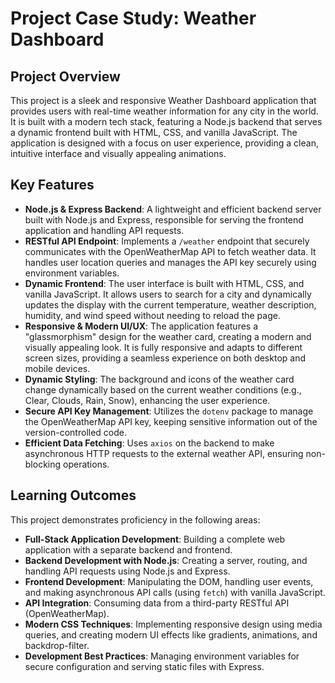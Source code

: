 
# Project Case Study: Weather Dashboard

## Project Overview

This project is a sleek and responsive Weather Dashboard application that provides users with real-time weather information for any city in the world. It is built with a modern tech stack, featuring a Node.js backend that serves a dynamic frontend built with HTML, CSS, and vanilla JavaScript. The application is designed with a focus on user experience, providing a clean, intuitive interface and visually appealing animations.

## Key Features

*   **Node.js & Express Backend**: A lightweight and efficient backend server built with Node.js and Express, responsible for serving the frontend application and handling API requests.
*   **RESTful API Endpoint**: Implements a `/weather` endpoint that securely communicates with the OpenWeatherMap API to fetch weather data. It handles user location queries and manages the API key securely using environment variables.
*   **Dynamic Frontend**: The user interface is built with HTML, CSS, and vanilla JavaScript. It allows users to search for a city and dynamically updates the display with the current temperature, weather description, humidity, and wind speed without needing to reload the page.
*   **Responsive & Modern UI/UX**: The application features a "glassmorphism" design for the weather card, creating a modern and visually appealing look. It is fully responsive and adapts to different screen sizes, providing a seamless experience on both desktop and mobile devices.
*   **Dynamic Styling**: The background and icons of the weather card change dynamically based on the current weather conditions (e.g., Clear, Clouds, Rain, Snow), enhancing the user experience.
*   **Secure API Key Management**: Utilizes the `dotenv` package to manage the OpenWeatherMap API key, keeping sensitive information out of the version-controlled code.
*   **Efficient Data Fetching**: Uses `axios` on the backend to make asynchronous HTTP requests to the external weather API, ensuring non-blocking operations.

## Learning Outcomes

This project demonstrates proficiency in the following areas:

*   **Full-Stack Application Development**: Building a complete web application with a separate backend and frontend.
*   **Backend Development with Node.js**: Creating a server, routing, and handling API requests using Node.js and Express.
*   **Frontend Development**: Manipulating the DOM, handling user events, and making asynchronous API calls (using `fetch`) with vanilla JavaScript.
*   **API Integration**: Consuming data from a third-party RESTful API (OpenWeatherMap).
*   **Modern CSS Techniques**: Implementing responsive design using media queries, and creating modern UI effects like gradients, animations, and backdrop-filter.
*   **Development Best Practices**: Managing environment variables for secure configuration and serving static files with Express.
